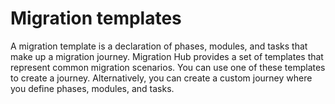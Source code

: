 # Migration templates<a name="migration-templates"></a>

A migration template is a declaration of phases, modules, and tasks that make up a migration journey\. Migration Hub provides a set of templates that represent common migration scenarios\. You can use one of these templates to create a journey\. Alternatively, you can create a custom journey where you define phases, modules, and tasks\.